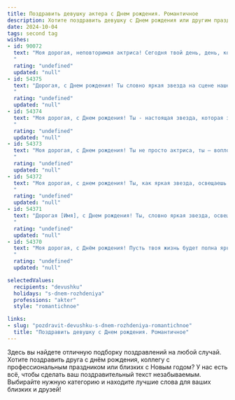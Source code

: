 ```yaml
---
title: Поздравить девушку актера c Днем рождения. Романтичное
description: Хотите поздравить девушку c Днем рождения или другим праздником? Наш ИИ создаст незабываемое поздравление, а вы обязательно выделитесь среди других.  
date: 2024-10-04
tags: second tag
wishes:
- id: 90072
  text: "Моя дорогая, неповторимая актриса! Сегодня твой день, день, когда сияние твоей души озаряет всех вокруг.  Пусть каждая роль в твоей жизни будет успешной и принесёт тебе радость, а все аплодисменты будут искренними и наполненными любовью.  Ты – звезда, яркая и незабываемая. С днем рождения, моя любовь!
  "
  rating: "undefined"
  updated: "null"
- id: 54375
  text: "Дорогая, с Днем рождения! Ты словно яркая звезда на сцене нашей жизни,  зажигаешь сердца своим талантом и красотой. Желаю тебе блистать на сцене и в жизни, чтобы каждый день был наполнен восторгом, любовью и светлыми эмоциями.
  "
  rating: "undefined"
  updated: "null"
- id: 54374
  text: "Моя дорогая, с Днем рождения! Ты - настоящая звезда, которая зажигает сердца своим талантом! Желаю тебе ярких ролей, восторженных оваций и неиссякаемого вдохновения. Пусть каждый день будет наполнен любовью, счастьем и  непрерывным желанием творить! 🎉🎭💖
  "
  rating: "undefined"
  updated: "null"
- id: 54373
  text: "Моя дорогая, с Днем рождения! Ты не просто актриса, ты — воплощение таланта, грации и очарования на сцене жизни. Каждый твой выход — это шедевр, который заставляет моё сердце биться чаще. Желаю тебе ярких ролей, блестящих премьер и бесконечного вдохновения! Пусть твоя жизнь будет полна любви, счастья и незабываемых моментов.
  "
  rating: "undefined"
  updated: "null"
- id: 54372
  text: "Моя дорогая, с днем рождения! Ты, как яркая звезда, освещаешь сцену своей игрой, заставляя сердца биться в унисон с твоей душой. Желаю тебе незабываемых ролей, громких оваций и бесконечного вдохновения. Пусть каждый твой день будет полон любви, радости и блеска, как твои глаза на сцене. ❤️
  "
  rating: "undefined"
  updated: "null"
- id: 54371
  text: "Дорогая [Имя], с Днем рождения! Ты, словно яркая звезда, освещаешь каждый мой день. Твой талант, сила и харизма на сцене завораживают, а твоя улыбка — самая прекрасная в мире. Желаю тебе всегда находить вдохновение, покорять новые вершины и жить в окружении любви и счастья!
  "
  rating: "undefined"
  updated: "null"
- id: 54370
  text: "Моя дорогая, с Днём рождения! Пусть твоя жизнь будет полна ярких ролей, а сцена всегда будет твоим верным другом. Ты – удивительная актриса, обладающая талантом, который зажигает сердца и очаровывает всех вокруг. Желаю тебе бесконечного вдохновения, море оваций и любви!
  "
  rating: "undefined"
  updated: "null"

selectedValues:
  recipients: "devushku"
  holidays: "s-dnem-rozhdeniya"
  professions: "akter"
  style: "romantichnoe"

links:
- slug: "pozdravit-devushku-s-dnem-rozhdeniya-romantichnoe"
  title: "Поздравить девушку c Днем рождения. Романтичное"
---
```


Здесь вы найдете отличную подборку поздравлений на любой случай. 
Хотите поздравить друга с днём рождения, коллегу с профессиональным праздником или близких с Новым годом? У нас есть всё, чтобы сделать ваш поздравительный текст незабываемым. Выбирайте нужную категорию и находите лучшие слова для ваших близких и друзей!
